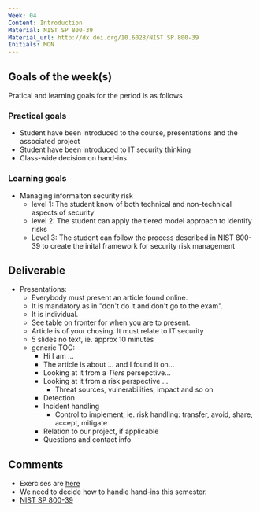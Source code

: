 ```yaml
---
Week: 04
Content: Introduction
Material: NIST SP 800-39
Material_url: http://dx.doi.org/10.6028/NIST.SP.800-39
Initials: MON
---
```


## Goals of the week(s)
Pratical and learning goals for the period is as follows

### Practical goals
* Student have been introduced to the course, presentations and the associated project
* Student have been introduced to IT security thinking
* Class-wide decision on hand-ins

### Learning goals
* Managing informaiton security risk
  * level 1: The student know of both technical and non-technical aspects of security
  * level 2: The student can apply the tiered model approach to identify risks
  * Level 3: The student can follow the process described in NIST 800-39 to create the inital framework for security risk management

## Deliverable
* Presentations:
  * Everybody must present an article found online.
  * It is mandatory as in "don't do it and don't go to the exam".
  * It is individual.
  * See table on fronter for when you are to present.
  * Article is of your chosing. It must relate to IT security
  * 5 slides no text, ie. approx 10 minutes
  * generic TOC:
    * Hi I am ...
    * The article is about ... and I found it on...
    * Looking at it from a *Tiers* persepctive...
    * Looking at it from a risk perspective ...
      * Threat sources, vulnerabilities, impact and so on
    * Detection
    * Incident handling
      * Control to implement, ie. risk handling: transfer, avoid, share, accept, mitigate
    * Relation to our project, if applicable
    * Questions and contact info

## Comments
* Exercises are [here](../materials/ww04-exercises.md)
* We need to decide how to handle hand-ins this semester.
* [NIST SP 800-39](http://dx.doi.org/10.6028/NIST.SP.800-39)
